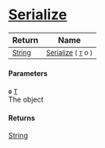 # [Serialize](./NetCoreSerializationHelper-Serialize.md)



| Return | Name | 
| --- | --- | 
| <sub>[String](https://docs.microsoft.com/en-us/dotnet/api/System.String)</sub> | <sub>[Serialize](./NetCoreSerializationHelper-Serialize.md) ( [`T`](./NetCoreSerializationHelper-Serialize.md) o )</sub> | 


#### Parameters
**`o`**  [`T`](./NetCoreSerializationHelper-Serialize.md)<br>The object
#### Returns
[String](https://docs.microsoft.com/en-us/dotnet/api/System.String)<br>
